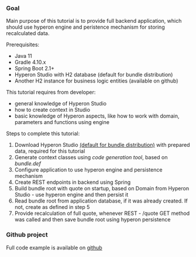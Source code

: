<h3>Goal</h3>
<p>Main purpose of this tutorial is to provide full backend application, which should use hyperon engine and peristence mechanism for storing recalculated data.
</p>
<span>Prerequisites:</span>
<ul>
<li>Java 11</li>
<li>Gradle 4.10.x</li>
<li>Spring Boot 2.1+</li>
<li>Hyperon Studio with H2 database (default for bundle distribution)</li>
<li>Another H2 instance for business logic entities (available on github)</li>
</ul>
<span>This tutorial requires from developer:</span>
<ul>
<li>general knowledge of Hyperon Studio</li>
<li>how to create context in Studio</li>
<li>basic knowledge of Hyperon aspects, like how to work with domain, parameters and functions using engine</li>
</ul>
<span>Steps to complete this tutorial:</span>
<ol>
<li>Download Hyperon Studio <a href="http://hyperon.io/download">(default for bundle distribution)</a> with prepared data, required for this tutorial</li>
<li>Generate context classes using <i>code generation tool</i>, based on <i>bundle.def</i></li>
<li>Configure application to use hyperon engine and persistence mechanism</li>
<li>Create REST endpoints in backend using Spring</li>
<li>Build bundle root with quote on startup, based on Domain from Hyperon Studio - use hyperon engine and then persist it</li>
<li>Read bundle root from application database, if it was already created. If not, create as defined in step 5</li>
<li>Provide recalculation of full quote, whenever REST - /quote GET method was called and then save bundle root using hyperon persistence</li>
</ol>
<p>
<h3>Github project </h3>
Full code example is available on <a href="https://github.com/hyperon-io/motor-insurance-advanced">github</a>